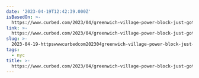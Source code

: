 ```yaml
---
date: '2023-04-19T12:42:39.000Z'
isBasedOn: >-
  https://www.curbed.com/2023/04/greenwich-village-power-block-just-got-even-richer.html
link: >-
  https://www.curbed.com/2023/04/greenwich-village-power-block-just-got-even-richer.html
slug: >-
  2023-04-19-httpswwwcurbedcom202304greenwich-village-power-block-just-got-even-richerhtml
tags:
  - nyc
title: >-
  https://www.curbed.com/2023/04/greenwich-village-power-block-just-got-even-richer.html
---
```


